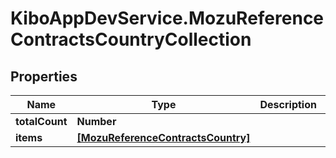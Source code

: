 # KiboAppDevService.MozuReferenceContractsCountryCollection

## Properties

Name | Type | Description | Notes
------------ | ------------- | ------------- | -------------
**totalCount** | **Number** |  | [optional] 
**items** | [**[MozuReferenceContractsCountry]**](MozuReferenceContractsCountry.md) |  | [optional] 


